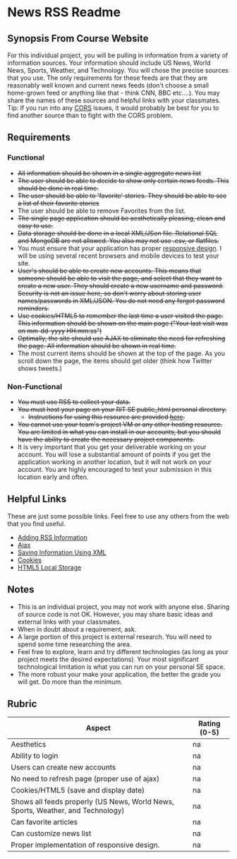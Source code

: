 # News RSS Readme

## Synopsis From Course Website
 For this individual project, you will be pulling in information from a variety of information sources. Your information should include US News, World News, Sports, Weather, and Technology. You will chose the precise sources that you use. The only requirements for these feeds are that they are reasonably well known and current news feeds (don't choose a small home-grown feed or anything like that - think CNN, BBC etc....). You may share the names of these sources and helpful links with your classmates. Tip: If you run into any [CORS](https://developer.mozilla.org/en-US/docs/Web/HTTP/Access_control_CORS) issues, it would probably be best for you to find another source than to fight with the CORS problem.

## Requirements
 
### Functional
 * <s>All information should be shown in a single aggregate news list</s>
 * <s>The user should be able to decide to show only certain news feeds. This should be done in real time.</s>
 * <s>The user should be able to 'favorite' stories. They should be able to see a list of their favorite stories</s>
 * The user should be able to remove Favorites from the list.
 * <s>The single page application should be aesthetically pleasing, clean and easy to use.</s>
 * <s>Data storage should be done in a local XML/JSon file. Relational SQL and MongoDB are not allowed. You also may not use .csv, or flatfiles.</s>
 * You must ensure that your application has proper [responsive design](http://www.w3schools.com/html/html_responsive.asp). I will be using several recent browsers and mobile devices to test your site.
 * <s>User's should be able to create new accounts. This means that someone should be able to visit the page, and select that they want to create a new user. They should create a new username and password. Security is not an issue here, so don't worry about storing user names/passwords in XML/JSON. You do not need any forgot password reminders.</s>
 * <s>Use cookies/HTML5 to remember the last time a user visited the page. This information should be shown on the main page ("Your last visit was on mm-dd-yyyy HH:mm:ss")</s>
 * <s>Optimally, the site should use AJAX to eliminate the need for refreshing the page. All information should be shown in real time.</s>
 * The most current items should be shown at the top of the page. As you scroll down the page, the items should get older (think how Twitter shows tweets.)

### Non-Functional
 * <s>You must use RSS to collect your data.</s>
 * <s>You must host your page on your RIT SE public_html personal directory.</s>
    * <s>Instructions for using this resource are provided [here](http://www.se.rit.edu/~swen-344/resources/SE_public_HTML_instructions.html).</s>
 * <s>You cannot use your team's project VM or any other hosting resource. You are limited in what you can install in our accounts, but you should have the ability to create the necessary project components.</s>
 * It is very important that you get your deliverable working on your account. You will lose a substantial amount of points if you get the application working in another location, but it will not work on your account. You are highly encouraged to test your submission in this location early and often.

## Helpful Links
 These are just some possible links. Feel free to use any others from the web that you find useful.
 
 * [Adding RSS Information](http://www.developerdrive.com/2012/03/a-simple-way-to-add-free-news-content-to-your-website/)
 * [Ajax](http://www.tutorialspoint.com/ajax/)
 * [Saving Information Using XML](http://www.w3schools.com/xml/xml_usedfor.asp)
 * [Cookies](http://www.w3schools.com/js/js_cookies.asp)
 * [HTML5 Local Storage](http://www.w3schools.com/html/html5_webstorage.asp)

## Notes
 * This is an individual project, you may not work with anyone else. Sharing of source code is not OK. However, you may share basic ideas and external links with your classmates.
 * When in doubt about a requirement, ask.
 * A large portion of this project is external research. You will need to spend some time researching the area.
 * Feel free to explore, learn and try different technologies (as long as your project meets the desired expectations). Your most significant technological limitation is what you can run on your personal SE space.
 * The more robust your make your application, the better the grade you will get. Do more than the minimum.
 
## Rubric
 | Aspect | Rating (0-5) |
 |---|---|
 | Aesthetics | na |
 | Ability to login | na |
 | Users can create new accounts | na |
 | No need to refresh page (proper use of ajax)	| na |
 | Cookies/HTML5 (save and display date) | na |
 | Shows all feeds properly (US News, World News, Sports, Weather, and Technology) | na |	
 | Can favorite articles | na |
 | Can customize news list | na |
 | Proper implementation of responsive design. | na |